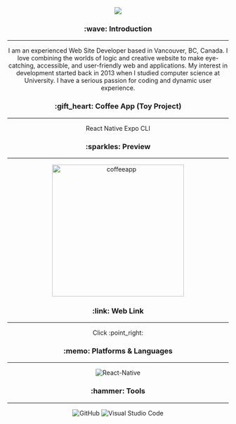 


<div align=center>

<img src="https://capsule-render.vercel.app/api?type=cylinder&color=auto&text=Hello%20World!&fontAlignY=45&fontSize=40&height=120&animation=blinking&desc=My%20name%20is%20Kim%20:)&descAlignY=70" />

<h3> :wave: Introduction </h3>
<hr/>
  <p>I am an experienced Web Site Developer based in Vancouver, BC, Canada. I love combining the worlds of logic and creative website to make eye-catching, accessible, and    user-friendly web and applications. My interest in development started back in 2013 when I studied computer science at University. I have a serious passion for coding    and dynamic user experience. </p>


  <h3> :gift_heart: Coffee App (Toy Project)  </h3>
  <hr/>
  <p> React Native Expo CLI </p>
  
  
  
<h3> :sparkles: Preview </h3>
<hr/>

<img src="https://i.ibb.co/8zN36Pc/Clean-Shot-2023-08-22-at-18-20-03.gif" width="300px" height="max-content" alt="coffeeapp" border="0">


<h3> :link: Web Link </h3>
<hr/>
  <p>Click :point_right:  </p>


<h3> :memo: Platforms & Languages  </h3>
<hr/>

![React-Native](https://img.shields.io/badge/React-61DAFB.svg?&style=for-the-badge&logo=React&logoColor=white)

<h3> :hammer: Tools </h3>
<hr/>


![GitHub](https://img.shields.io/badge/GitHub-181717.svg?&style=for-the-badge&logo=GitHub&logoColor=white)
![Visual Studio Code](https://img.shields.io/badge/VisualStudioCode-007ACC.svg?&style=for-the-badge&logo=GitHub&logoColor=white)



</div>


